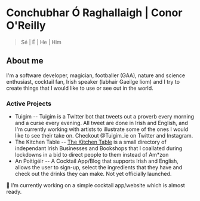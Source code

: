 # Conchubhar Ó Raghallaigh | Conor O'Reilly
> Sé | É | He | Him 

## About me
I'm a software developer, magician, footballer (GAA), nature and science enthusiast, cocktail fan, Irish speaker (labhair Gaeilge liom) and I try to create things that I would like to use or see out in the world.

### Active Projects
- Tuigim
-- Tuigim is a Twitter bot that tweets out a proverb every morning and a curse every evening. All tweet are done in Irish and English, and I'm currently working with artists to illustrate some of the ones I would like to see their take on. Checkout @Tuigim_ie on Twitter and Instagram.
- The Kitchen Table
-- [The Kitchen Table](http://thekitchentable.ie) is a small directory of independant Irish Businesses and Bookshops that I coallated during lockdowns in a bid to direct people to them instead of Am*zon 
- An Poitigéir
-- A Cocktail App/Blog that supports Irish and English, allows the user to sign-up, select the ingredients that they have and check out the drinks they can make. Not yet officially launched.

🔭 I’m currently working on a simple cocktail app/website which is almost ready.


<!--
**conorjohn/conorjohn** is a ✨ _special_ ✨ repository because its `README.md` (this file) appears on your GitHub profile.

Here are some ideas to get you started:

- 🔭 I’m currently working on ...
- 🌱 I’m currently learning ...
- 👯 I’m looking to collaborate on ...
- 🤔 I’m looking for help with ...
- 💬 Ask me about ...
- 📫 How to reach me: ...
- 😄 Pronouns: ...
- ⚡ Fun fact: ...
-->
